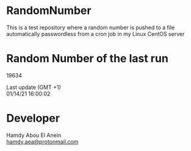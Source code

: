 # RandomNumber    
This is a test repository where a random number is pushed to a file automatically passwordless from a cron job in my Linux CentOS server    
# Random Number of the last run   
19634
      
Last update (GMT +1)    
01/14/21 16:00:02
# Developer    
Hamdy Abou El Anein   
hamdy.aea@protonmail.com
